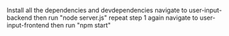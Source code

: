 Install all the dependencies and devdependencies
navigate to user-input-backend then run "node server.js"
repeat step 1 again
navigate to user-input-frontend then run "npm start"